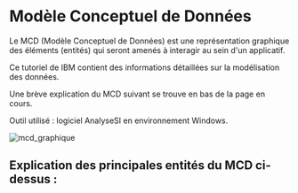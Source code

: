 # Modèle Conceptuel de Données

Le MCD (Modèle Conceptuel de Données) est une représentation graphique des éléments (entités) qui seront amenés à interagir au sein d'un applicatif.

Ce tutoriel de IBM contient des informations détaillées sur la modélisation des données.

Une brève explication du MCD suivant se trouve en bas de la page en cours.

Outil utilisé : logiciel AnalyseSI en environnement Windows.

![mcd_graphique](https://github.com/user-attachments/assets/5ed0bf56-8967-4e9f-9208-dcad4801c6b7)

## Explication des principales entités du MCD ci-dessus : 

